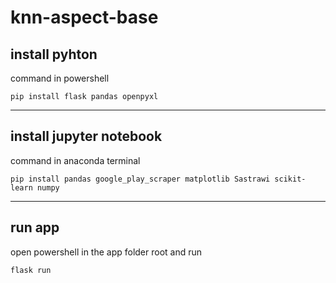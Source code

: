 # knn-aspect-base

## install pyhton
command in powershell
```console
pip install flask pandas openpyxl
```

---
## install jupyter notebook
command in anaconda terminal
```console
pip install pandas google_play_scraper matplotlib Sastrawi scikit-learn numpy
```

---
## run app
open powershell in the app folder root and run
```console
flask run
```
